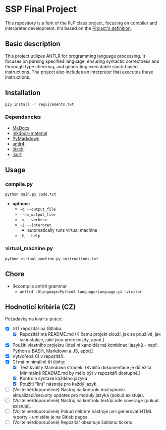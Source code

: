 # SSP Final Project

This repository is a fork of the PJP class project, focusing on compiler and interpreter development.
It's based on the [Project's definition](http://behalek.cs.vsb.cz/wiki/index.php/PLC_Project).

## Basic description

This project utilizes ANTLR for programming language processing. It focuses on parsing specified language, ensuring
syntactic correctness and thorough type checking, and generating executable stack-based instructions.
The project also includes an interpreter that executes these instructions.

## Installation

```bash
pip install -r requirements.txt
```

### Dependencies

- [MkDocs](https://github.com/mkdocs/mkdocs)
- [mkdocs-material](https://github.com/squidfunk/mkdocs-material)
- [PyMarkdown](https://github.com/jackdewinter/pymarkdown)
- [antlr4](https://github.com/antlr/antlr4)
- [black](https://github.com/psf/black)
- [isort](https://github.com/PyCQA/isort)

## Usage

### compile.py

```shell
python main.py code.txt
```

- **options:**
  - `-o`, `--output_file`
  - `--no_output_file`
  - `-v`, `--verbose`
  - `-i`, `--interpret`
    - automatically runs virtual machine
  - `-h`, `--help`

### virtual_machine.py

```shell
python virtual_machine.py instructions.txt
```

## Chore

- Recompile antlr4 grammar
  - `antlr4 -Dlanguage=Python3 language/Language.g4 -visitor`

## Hodnotící kritéria (CZ)

Požadavky na kvalitu práce:

- [x] GIT repozitář na Gitlabu.
  - [x] Repozitář má README.md (K čemu projekt slouží, jak se používá, jak se instaluje, jaké jsou prerekvizity,
    apod.)
- [x] Použití vlastního projektu (ideální kandidát má kombinaci jazyků - např. Python a BASH, Markdown a JS, apod.)
- [x] Vytvořená CI v repozitáři.
- [x] CI má minimálně tři úlohy:
  - [x] Test kvality Markdown stránek. (Kvalita dokumentace je důležitá. Minimálně README.md by mělo být v repozitáři
    dostupné.)
  - [x] Kontrola syntaxe každého jazyka.
  - [x] Použití "lint" nástroje pro každý jazyk.
- [ ] (Volitelné/doporučené) Nástroj na kontrolu dostupnosti aktualizací/security updates pro moduly jazyka (pokud
  existuje).
- [ ] (Volitelné/doporučené) Nástroj na kontrolu testů/code coverage (pokud existuje).
- [ ] (Volitelné/doporučené) Pokud některé nástroje umí generovat HTML reporty - umistěte je na Gitlab pages.
- [ ] (Volitelné/doporučené) Repozitář obsahuje šablonu ticketu.
